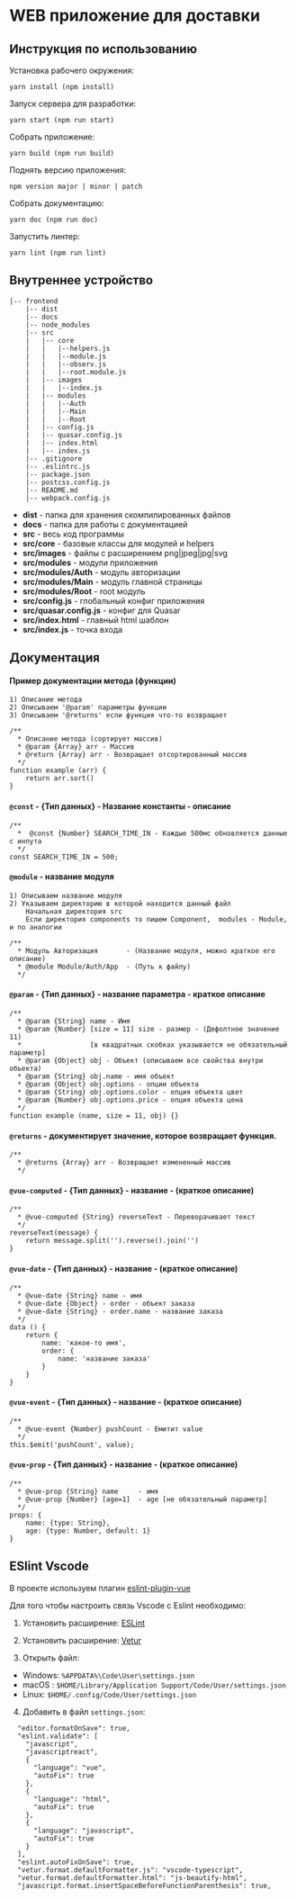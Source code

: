# WEB приложение для доставки

## Инструкция по использованию

Установка рабочего окружения:

    yarn install (npm install)

Запуск сервера для разработки:

    yarn start (npm run start)

Собрать приложение:

    yarn build (npm run build)

Поднять верcию приложения:

    npm version major | minor | patch

Собрать документацию:

    yarn doc (npm run doc)

Запустить линтер:

    yarn lint (npm run lint)

## Внутреннее устройство

```
|-- frontend
    |-- dist
    |-- docs
    |-- node_modules
    |-- src
    |   |-- core
    |   |   |--helpers.js
    |   |   |--module.js
    |   |   |--observ.js
    |   |   |--root.module.js
    |   |-- images
    |   |   |--index.js
    |   |-- modules
    |   |   |--Auth
    |   |   |--Main
    |   |   |--Root
    |   |-- config.js
    |   |-- quasar.config.js
    |   |-- index.html
    |   |-- index.js
    |-- .gitignore
    |-- .eslintrc.js
    |-- package.json
    |-- postcss.config.js
    |-- README.md
    |-- webpack.config.js
```

- **dist** - папка для хранения скомпилированных файлов
- **docs** - папка для работы с документацией
- **src** - весь код программы
- **src/core** - базовые классы для модулей и helpers
- **src/images** - файлы с расширением png|jpeg|jpg|svg
- **src/modules** - модули приложения
- **src/modules/Auth** - модуль авторизации
- **src/modules/Main** - модуль главной страницы
- **src/modules/Root** - root модуль
- **src/config.js** - глобальный конфиг приложения
- **src/quasar.config.js** - конфиг для Quasar
- **src/index.html** - главный html шаблон
- **src/index.js** - точка входа

## Документация

#### Пример документации метода (функции)

    1) Описание метода
    2) Описываем '@param' параметры функции
    3) Описываем '@returns' если функция что-то возвращает

```
/**
  * Описание метода (сортирует массив)
  * @param {Array} arr - Массив
  * @return {Array} arr - Возвращает отсортированный массив
  */
function example (arr) {
    return arr.sort()
}
```

#### `@const` - {Тип данных} - Название константы - описание

```
/**
  *  @const {Number} SEARCH_TIME_IN - Каждые 500мс обновляется данные с инпута
  */
const SEARCH_TIME_IN = 500;
```

#### `@module` - название модуля

    1) Описываем название модуля
    2) Указываем директорию в которой находится данный файл
        Начальная директория src
        Если директория components то пишем Component,  modules - Module, и по аналогии
```
/**
  * Модуль Авторизация       - (Название модуля, можно краткое его описание)
  * @module Module/Auth/App  - (Путь к файлу)
  */
```

#### `@param` - {Тип данных} - название параметра - краткое описание
```
/**
  * @param {String} name - Имя
  * @param {Number} [size = 11] size - размер - (Дефолтное значение 11)
  *                 [в квадратных скобках указывается не обязательный параметр]
  * @param {Object} obj - Объект (описываем все свойства внутри объекта)
  * @param {String} obj.name - имя объект
  * @param {Object} obj.options - опции объекта
  * @param {String} obj.options.color - опция объекта цвет
  * @param {Number} obj.options.price - опция объекта цена
  */
function example (name, size = 11, obj) {}
```

#### `@returns` - документирует значение, которое возвращает функция.

```
/**
  * @returns {Array} arr - Возвращает измененный массив
  */
```

#### `@vue-computed` - {Тип данных} - название - (краткое описание)
```
/**
  * @vue-computed {String} reverseText - Переворачивает текст
  */
reverseText(message) {
    return message.split('').reverse().join('')
}
```

#### `@vue-date` - {Тип данных} - название - (краткое описание)

```
/**
  * @vue-date {String} name - имя
  * @vue-date {Object} - order - объект заказа
  * @vue-date {String} - order.name - название заказа
  */
data () {
    return {
        name: 'какое-то имя',
        order: {
            name: 'название заказа'
        }
    }
}
```

#### `@vue-event` - {Тип данных} - название - (краткое описание)
```
/**
  * @vue-event {Number} pushCount - Емитит value
  */
this.$emit('pushCount', value);
```

#### `@vue-prop` - {Тип данных} - название - (краткое описание)
```
/**
  * @vue-prop {String} name     - имя
  * @vue-prop {Number} [age=1]  - age [не обязательный параметр]
  */
props: {
    name: {type: String},
    age: {type: Number, default: 1}
}
```


## ESlint Vscode

В проекте используем плагин [eslint-plugin-vue][eslintPlugin]

Для того чтобы настроить связь Vscode c Eslint необходимо:

1. Установить расширение: [ESLint][ESLint]
2. Установить расширение: [Vetur][Vetur]

3. Открыть файл:
- Windows: `%APPDATA%\Code\User\settings.json`
- macOS : `$HOME/Library/Application Support/Code/User/settings.json`
- Linux: `$HOME/.config/Code/User/settings.json`

4. Добавить в файл `settings.json`:
```
  "editor.formatOnSave": true,
  "eslint.validate": [
    "javascript",
    "javascriptreact",
    {
      "language": "vue",
      "autoFix": true
    },
    {
      "language": "html",
      "autoFix": true
    },
    {
      "language": "javascript",
      "autoFix": true
    }
  ],
  "eslint.autoFixOnSave": true,
  "vetur.format.defaultFormatter.js": "vscode-typescript",
  "vetur.format.defaultFormatter.html": "js-beautify-html",
  "javascript.format.insertSpaceBeforeFunctionParenthesis": true,
```




[ESLint]: https://marketplace.visualstudio.com/items?itemName=dbaeumer.vscode-eslint
[Vetur]: https://marketplace.visualstudio.com/items?itemName=octref.vetur
[eslintPlugin]: https://eslint.vuejs.org/
